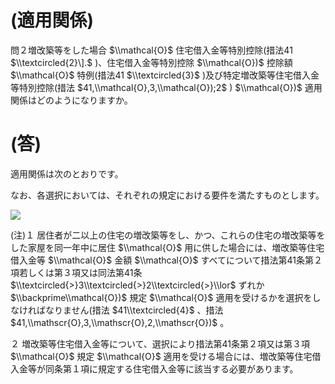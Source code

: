 # (適用関係)

問２増改築等をした場合 $\\mathcal{O}$ 住宅借入金等特別控除(措法41 $\\textcircled{2}\].$ )、住宅借入金等特別控除 $\\mathcal{O})$ 控除額 $\\mathcal{O}$ 特例(措法41 $\\textcircled{3}$ )及び特定増改築等住宅借入金等特別控除(措法 $41,\\mathcal{O},3,\\mathcal{O});2$ ) $\\mathcal{O})$ 適用関係はどのようになりますか。

# (答)

適用関係は次のとおりです。

なお、各選択においては、それぞれの規定における要件を満たすものとします。

![](https://www.nta.go.jp/tmp/b9d3c3a5-f1f5-4cc3-89f2-ff9e37913de3/images/183c0ca6cc0598e8ad426df80919b9283f7824338701cc1620a3547bbf8ee9ad.jpg)

(注)１ 居住者が二以上の住宅の増改築等をし、かつ、これらの住宅の増改築等をした家屋を同一年中に居住 $\\mathcal{O}$ 用に供した場合には、増改築等住宅借入金等 $\\mathcal{O}$ 金額 $\\mathcal{O}$ すべてについて措法第41条第２項若しくは第３項又は同法第41条 $\\textcircled{>}3\\textcircled{>}2\\textcircled{>}\\lor$ ずれか $\\backprime\\mathcal{O})$ 規定 $\\mathcal{O}$ 適用を受けるかを選択をしなければなりません(措法 $41\\textcircled{4}$ 、措法 $41,\\mathscr{O},3,\\mathscr{O},2,\\mathscr{O})$ 。

２ 増改築等住宅借入金等について、選択により措法第41条第２項又は第３項 $\\mathcal{O}$ 規定 $\\mathcal{O}$ 適用を受ける場合には、増改築等住宅借入金等が同条第１項に規定する住宅借入金等に該当する必要があります。